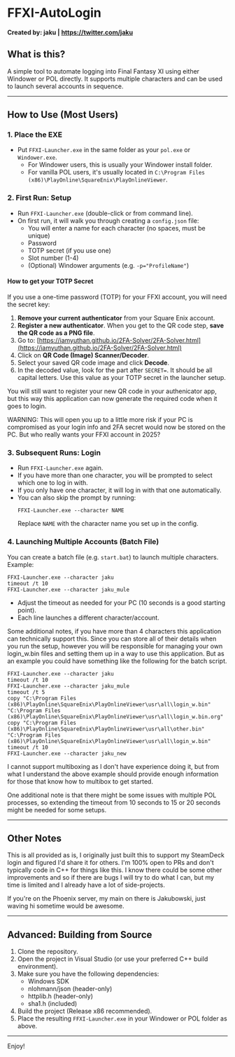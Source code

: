# FFXI-AutoLogin

**Created by: jaku  |  https://twitter.com/jaku**

## What is this?
A simple tool to automate logging into Final Fantasy XI using either Windower or POL directly. It supports multiple characters and can be used to launch several accounts in sequence.

---

## How to Use (Most Users)

### 1. Place the EXE
- Put `FFXI-Launcher.exe` in the same folder as your `pol.exe` or `Windower.exe`.
  - For Windower users, this is usually your Windower install folder.
  - For vanilla POL users, it's usually located in `C:\Program Files (x86)\PlayOnline\SquareEnix\PlayOnlineViewer`.

### 2. First Run: Setup
- Run `FFXI-Launcher.exe` (double-click or from command line).
- On first run, it will walk you through creating a `config.json` file:
  - You will enter a name for each character (no spaces, must be unique)
  - Password
  - TOTP secret (if you use one)
  - Slot number (1-4)
  - (Optional) Windower arguments (e.g. `-p="ProfileName"`)

#### How to get your TOTP Secret
If you use a one-time password (TOTP) for your FFXI account, you will need the secret key:

1. **Remove your current authenticator** from your Square Enix account.
2. **Register a new authenticator**. When you get to the QR code step, **save the QR code as a PNG file**.
3. Go to: [https://iamyuthan.github.io/2FA-Solver/2FA-Solver.html](https://iamyuthan.github.io/2FA-Solver/2FA-Solver.html)
4. Click on **QR Code (Image) Scanner/Decoder**.
5. Select your saved QR code image and click **Decode**.
6. In the decoded value, look for the part after `SECRET=`. It should be all capital letters. Use this value as your TOTP secret in the launcher setup.

You will still want to register your new QR code in your authenicator app, but this way this application can now generate the required code when it goes to login.

WARNING: This will open you up to a little more risk if your PC is compromised as your login info and 2FA secret would now be stored on the PC. But who really wants your FFXI account in 2025?

### 3. Subsequent Runs: Login
- Run `FFXI-Launcher.exe` again.
- If you have more than one character, you will be prompted to select which one to log in with.
- If you only have one character, it will log in with that one automatically.
- You can also skip the prompt by running:
  ```
  FFXI-Launcher.exe --character NAME
  ```
  Replace `NAME` with the character name you set up in the config.

### 4. Launching Multiple Accounts (Batch File)
You can create a batch file (e.g. `start.bat`) to launch multiple characters. Example:

```
FFXI-Launcher.exe --character jaku
timeout /t 10
FFXI-Launcher.exe --character jaku_mule
```

- Adjust the timeout as needed for your PC (10 seconds is a good starting point).
- Each line launches a different character/account.


Some additional notes, if you have more than 4 characters this application can technically support this. Since you can store all of their details when you run the setup, however you will be responsible for managing your own login_w.bin files and setting them up in a way to use this application. But as an example you could have something like the following for the batch script.

```
FFXI-Launcher.exe --character jaku
timeout /t 10
FFXI-Launcher.exe --character jaku_mule
timeout /t 5
copy "C:\Program Files (x86)\PlayOnline\SquareEnix\PlayOnlineViewer\usr\all\login_w.bin" "C:\Program Files (x86)\PlayOnline\SquareEnix\PlayOnlineViewer\usr\all\login_w.bin.org"
copy "C:\Program Files (x86)\PlayOnline\SquareEnix\PlayOnlineViewer\usr\all\other.bin" "C:\Program Files (x86)\PlayOnline\SquareEnix\PlayOnlineViewer\usr\all\login_w.bin"
timeout /t 10
FFXI-Launcher.exe --character jaku_new

```

I cannot support multiboxing as I don't have experience doing it, but from what I understand the above example should provide enough information for those that know how to multibox to get started.

One additional note is that there might be some issues with multiple POL processes, so extending the timeout from 10 seconds to 15 or 20 seconds might be needed for some setups. 

---

## Other Notes

This is all provided as is, I originally just built this to support my SteamDeck login and figured I'd share it for others. I'm 100% open to PRs and don't typically code in C++ for things like this. I know there could be some other improvements and so if there are bugs I will try to do what I can, but my time is limited and I already have a lot of side-projects.

If you're on the Phoenix server, my main on there is Jakubowski, just waving hi sometime would be awesome.

---

## Advanced: Building from Source

1. Clone the repository.
2. Open the project in Visual Studio (or use your preferred C++ build environment).
3. Make sure you have the following dependencies:
   - Windows SDK
   - nlohmann/json (header-only)
   - httplib.h (header-only)
   - sha1.h (included)
4. Build the project (Release x86 recommended).
5. Place the resulting `FFXI-Launcher.exe` in your Windower or POL folder as above.

---

Enjoy! 